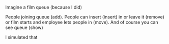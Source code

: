 Imagine a film queue (because I did)

People joining queue (add). People can insert (insert) in or leave it (remove) or film starts and employee lets people in (move). And of course you can see queue (show)

I simulated that
